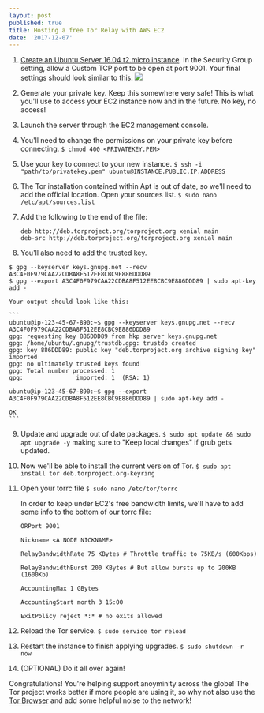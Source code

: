 ```yaml
---
layout: post
published: true
title: Hosting a free Tor Relay with AWS EC2
date: '2017-12-07'
---
```


1. [Create an Ubuntu Server 16.04 t2.micro instance](https://aws.amazon.com/ec2/). In the Security Group setting, allow a Custom TCP port to be open at port 9001. Your final settings should look similar to this: ![]({{site.baseurl}}/img/torEC2.png)
2. Generate your private key. Keep this somewhere very safe! This is what you'll use to access your EC2 instance now and in the future. No key, no access!
3. Launch the server through the EC2 management console.
4. You'll need to change the permissions on your private key before connecting. `$ chmod 400 <PRIVATEKEY.PEM>`
5. Use your key to connect to your new instance. `$ ssh -i "path/to/privatekey.pem" ubuntu@INSTANCE.PUBLIC.IP.ADDRESS`
6. The Tor installation contained within Apt is out of date, so we'll need to add the official location. Open your sources list. `$ sudo nano /etc/apt/sources.list`
7. Add the following to the end of the file:
	```
	deb http://deb.torproject.org/torproject.org xenial main
	deb-src http://deb.torproject.org/torproject.org xenial main
	```

8. You'll also need to add the trusted key. 
```
$ gpg --keyserver keys.gnupg.net --recv A3C4F0F979CAA22CDBA8F512EE8CBC9E886DDD89
$ gpg --export A3C4F0F979CAA22CDBA8F512EE8CBC9E886DDD89 | sudo apt-key add -
```
	
    Your output should look like this:

	```
	ubuntu@ip-123-45-67-890:~$ gpg --keyserver keys.gnupg.net --recv A3C4F0F979CAA22CDBA8F512EE8CBC9E886DDD89
	gpg: requesting key 886DDD89 from hkp server keys.gnupg.net
	gpg: /home/ubuntu/.gnupg/trustdb.gpg: trustdb created
	gpg: key 886DDD89: public key "deb.torproject.org archive signing key" imported
	gpg: no ultimately trusted keys found
	gpg: Total number processed: 1
	gpg:               imported: 1  (RSA: 1)

	ubuntu@ip-123-45-67-890:~$ gpg --export A3C4F0F979CAA22CDBA8F512EE8CBC9E886DDD89 | sudo apt-key add -

	OK
	```

9. Update and upgrade out of date packages. `$ sudo apt update && sudo apt upgrade -y` making sure to "Keep local changes" if grub gets updated.

10. Now we'll be able to install the current version of Tor. `$ sudo apt install tor deb.torproject.org-keyring`

11. Open your torrc file `$ sudo nano /etc/tor/torrc`
	
    In order to keep under EC2's free bandwidth limits, we'll have to add some info to the bottom of our torrc file:
    
	```
	ORPort 9001
 
	Nickname <A NODE NICKNAME>
 
	RelayBandwidthRate 75 KBytes # Throttle traffic to 75KB/s (600Kbps)
 
	RelayBandwidthBurst 200 KBytes # But allow bursts up to 200KB (1600Kb)
 
	AccountingMax 1 GBytes
 
	AccountingStart month 3 15:00
 
	ExitPolicy reject *:* # no exits allowed
	```

12. Reload the Tor service. `$ sudo service tor reload`

13. Restart the instance to finish applying upgrades. `$ sudo shutdown -r now`

14. (OPTIONAL) Do it all over again!

Congratulations! You're helping support anoyminity across the globe! The Tor project works better if more people are using it, so why not also use the [Tor Browser](https://www.torproject.org/download/download-easy.html.en) and add some helpful noise to the network!
